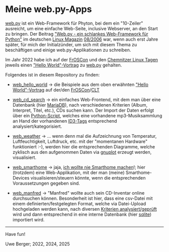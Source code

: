 # Meine web.py-Apps

[web.py](https://webpy.org/) ist ein Web-Framework für Phyton, bei dem ein "10-Zeiler" ausreicht, 
um eine einfache Web-Seite, inclusive Webserver, an den Start zu bringen. Der Beitrag 
["Web.py - ein schlankes Web-Framework für Python"](https://www.linux-magazin.de/ausgaben/2006/08/die-zeit-laeuft/) im deutschen 
[Linux Magazin](https://www.linux-magazin.de/) [08/2006](https://www.linux-magazin.de/magazine/2006/08/) war, 
wenn auch erst Jahre später, für mich der Initialzünder, um sich mit diesem Thema zu beschäftigen und einige web.py-Applikationen zu schreiben.

Im Jahr 2022 habe ich auf der [FrOSCon](https://froscon.org/) und den [Chemnitzer Linux Tagen](https://chemnitzer.linux-tage.de) jeweils einen 
["Hello World"-Vortrag](webpy.pdf) zu [web.py](https://webpy.org/) gehalten. 

Folgendes ist in diesem Repository zu finden:

- [web_hello_world](https://github.com/boerge42/webpy-apps/tree/master/web_hello_world) &rarr; die Beispiele aus dem oben erwähnten 
["Hello World"-Vortrag](webpy.pdf) auf der/den [FrOSCon](https://froscon.org/)/[CLT](https://chemnitzer.linux-tage.de)

- [web_cd_search](https://github.com/boerge42/webpy-apps/tree/master/web_cd_search) &rarr; ein einfaches Web-Frontend, mit dem man über eine Datenbank 
(hier [MariaDB](https://mariadb.org/)), nach verschiedenen Kriterien (Album, Interpret, Titel, etc.), CDs suchen kann. Der Import der Daten erfolgt 
über ein [Python-Script](https://github.com/boerge42/webpy-apps/blob/master/web_cd_search/file_scan/mp3_scan.py), welches eine vorhandene mp3-Musiksammlung 
an Hand der vorhandenen [ID3-Tags](https://de.wikipedia.org/wiki/ID3-Tag) entsprechend analysiert/kategorisiert.

- [web_weather](https://github.com/boerge42/webpy-apps/tree/master/web_weather) &rarr; ... wenn denn mal die Aufzeichnung von Temperatur, Luftfeuchtigkeit, 
Luftdruck, etc. mit der "momentanen Hardware" funktioniert :-), werden hier die entsprechenden Diagramme, welche zyklisch aus den aufgenommen Daten via 
[gnuplot](http://gnuplot.info/) erzeugt werden, visualisiert.

- [web_smarthome](https://github.com/boerge42/webpy-apps/tree/master/web_smarthome) &rarr; jaja, 
[ich wollte nie Smarthome machen](https://programm.froscon.org/2021/events/2637.html)!; hier (trotzdem) eine Web-Applikation, mit der man (meine) Smarthome-Devices 
visualisieren/steuern könnte, wenn  die entsprechenden Voraussetzungen gegeben sind.

- [web_manfred](https://github.com/boerge42/webpy-apps/tree/master/web_manfred) &rarr; "Manfred" wollte auch sein CD-Inventar online durchsuchen können. 
Besonderheit ist hier, dass eine csv-Datei mit einem definierten/festgelegten Format, welche via Datei-Upload hochgeladen werden kann, nach
diversen [Kriterien analysiert/geprüft](https://github.com/boerge42/webpy-apps/blob/master/web_manfred/manfred_upload.png) 
wird und dann entsprechend in eine interne Datenbank (hier [sqlite](https://sqlite.org/)) importiert wird.

---
Have fun!

Uwe Berger; 2022, 2024, 2025














